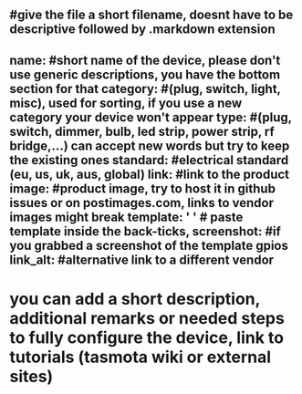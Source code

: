 #give the file a short filename, doesnt have to be descriptive followed by .markdown extension
---
name:       #short name of the device, please don't use generic descriptions, you have the bottom section for that
category:   #(plug, switch, light, misc), used for sorting, if you use a new category your device won't appear
type:       #(plug, switch, dimmer, bulb, led strip, power strip, rf bridge,...) can accept new words but try to keep the existing ones
standard:   #electrical standard (eu, us, uk, aus, global)
link:       #link to the product
image:      #product image, try to host it in github issues or on postimages.com, links to vendor images might break
template: ' ' # paste template inside the back-ticks, 
screenshot: #if you grabbed a screenshot of the template gpios
link_alt:   #alternative link to a different vendor
---
# you can add a short description, additional remarks or needed steps to fully configure the device, link to tutorials (tasmota wiki or external sites)
